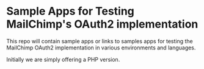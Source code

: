 Sample Apps for Testing MailChimp's OAuth2 implementation
=========================================================
This repo will contain sample apps or links to samples apps for testing the MailChimp OAuth2 implementation in various
environments and languages.

Initially we are simply offering a PHP version.

